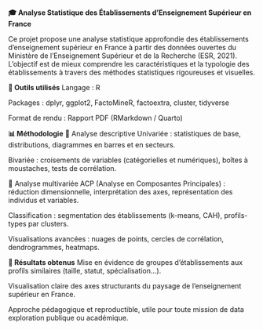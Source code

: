 **🎓 Analyse Statistique des Établissements d’Enseignement Supérieur en France**


Ce projet propose une analyse statistique approfondie des établissements d’enseignement supérieur en France à partir des données ouvertes du Ministère de l’Enseignement Supérieur et de la Recherche (ESR, 2021). L’objectif est de mieux comprendre les caractéristiques et la typologie des établissements à travers des méthodes statistiques rigoureuses et visuelles.

**🔧 Outils utilisés**
Langage : R

Packages : dplyr, ggplot2, FactoMineR, factoextra, cluster, tidyverse

Format de rendu : Rapport PDF (RMarkdown / Quarto)

**📊 Méthodologie**
🔹 Analyse descriptive
Univariée : statistiques de base, distributions, diagrammes en barres et en secteurs.

Bivariée : croisements de variables (catégorielles et numériques), boîtes à moustaches, tests de corrélation.

🔹 Analyse multivariée
ACP (Analyse en Composantes Principales) : réduction dimensionnelle, interprétation des axes, représentation des individus et variables.

Classification : segmentation des établissements (k-means, CAH), profils-types par clusters.

Visualisations avancées : nuages de points, cercles de corrélation, dendrogrammes, heatmaps.

**🎯 Résultats obtenus**
Mise en évidence de groupes d’établissements aux profils similaires (taille, statut, spécialisation…).

Visualisation claire des axes structurants du paysage de l’enseignement supérieur en France.

Approche pédagogique et reproductible, utile pour toute mission de data exploration publique ou académique.
